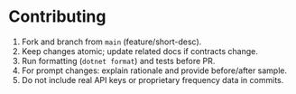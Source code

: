 # Contributing

1. Fork and branch from `main` (feature/short-desc).
2. Keep changes atomic; update related docs if contracts change.
3. Run formatting (`dotnet format`) and tests before PR.
4. For prompt changes: explain rationale and provide before/after sample.
5. Do not include real API keys or proprietary frequency data in commits.
